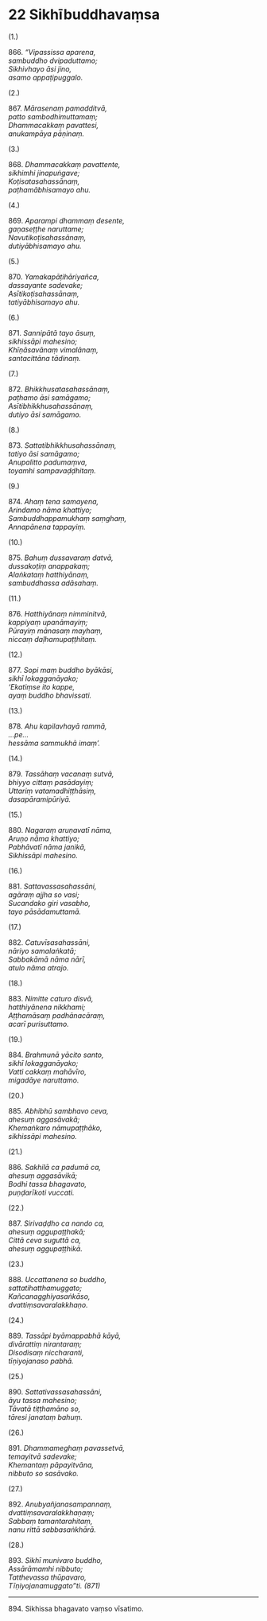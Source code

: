 

# 22 Sikhībuddhavaṃsa


(1.)

866\. _“Vipassissa aparena,_  
_sambuddho dvipaduttamo;_  
_Sikhivhayo āsi jino,_  
_asamo appaṭipuggalo._  


(2.)

867\. _Mārasenaṃ pamadditvā,_  
_patto sambodhimuttamaṃ;_  
_Dhammacakkaṃ pavattesi,_  
_anukampāya pāṇinaṃ._  


(3.)

868\. _Dhammacakkaṃ pavattente,_  
_sikhimhi jinapuṅgave;_  
_Koṭisatasahassānaṃ,_  
_paṭhamābhisamayo ahu._  


(4.)

869\. _Aparampi dhammaṃ desente,_  
_gaṇaseṭṭhe naruttame;_  
_Navutikoṭisahassānaṃ,_  
_dutiyābhisamayo ahu._  


(5.)

870\. _Yamakapāṭihāriyañca,_  
_dassayante sadevake;_  
_Asītikoṭisahassānaṃ,_  
_tatiyābhisamayo ahu._  


(6.)

871\. _Sannipātā tayo āsuṃ,_  
_sikhissāpi mahesino;_  
_Khīṇāsavānaṃ vimalānaṃ,_  
_santacittāna tādinaṃ._  


(7.)

872\. _Bhikkhusatasahassānaṃ,_  
_paṭhamo āsi samāgamo;_  
_Asītibhikkhusahassānaṃ,_  
_dutiyo āsi samāgamo._  


(8.)

873\. _Sattatibhikkhusahassānaṃ,_  
_tatiyo āsi samāgamo;_  
_Anupalitto padumaṃva,_  
_toyamhi sampavaḍḍhitaṃ._  


(9.)

874\. _Ahaṃ tena samayena,_  
_Arindamo nāma khattiyo;_  
_Sambuddhappamukhaṃ saṃghaṃ,_  
_Annapānena tappayiṃ._  


(10.)

875\. _Bahuṃ dussavaraṃ datvā,_  
_dussakoṭiṃ anappakaṃ;_  
_Alaṅkataṃ hatthiyānaṃ,_  
_sambuddhassa adāsahaṃ._  


(11.)

876\. _Hatthiyānaṃ nimminitvā,_  
_kappiyaṃ upanāmayiṃ;_  
_Pūrayiṃ mānasaṃ mayhaṃ,_  
_niccaṃ daḷhamupaṭṭhitaṃ._  


(12.)

877\. _Sopi maṃ buddho byākāsi,_  
_sikhī lokagganāyako;_  
_‘Ekatiṃse ito kappe,_  
_ayaṃ buddho bhavissati._  


(13.)

878\. _Ahu kapilavhayā rammā,_  
_…pe…_  
_hessāma sammukhā imaṃ’._  


(14.)

879\. _Tassāhaṃ vacanaṃ sutvā,_  
_bhiyyo cittaṃ pasādayiṃ;_  
_Uttariṃ vatamadhiṭṭhāsiṃ,_  
_dasapāramipūriyā._  


(15.)

880\. _Nagaraṃ aruṇavatī nāma,_  
_Aruṇo nāma khattiyo;_  
_Pabhāvatī nāma janikā,_  
_Sikhissāpi mahesino._  


(16.)

881\. _Sattavassasahassāni,_  
_agāraṃ ajjha so vasi;_  
_Sucandako giri vasabho,_  
_tayo pāsādamuttamā._  


(17.)

882\. _Catuvīsasahassāni,_  
_nāriyo samalaṅkatā;_  
_Sabbakāmā nāma nārī,_  
_atulo nāma atrajo._  


(18.)

883\. _Nimitte caturo disvā,_  
_hatthiyānena nikkhami;_  
_Aṭṭhamāsaṃ padhānacāraṃ,_  
_acarī purisuttamo._  


(19.)

884\. _Brahmunā yācito santo,_  
_sikhī lokagganāyako;_  
_Vatti cakkaṃ mahāvīro,_  
_migadāye naruttamo._  


(20.)

885\. _Abhibhū sambhavo ceva,_  
_ahesuṃ aggasāvakā;_  
_Khemaṅkaro nāmupaṭṭhāko,_  
_sikhissāpi mahesino._  


(21.)

886\. _Sakhilā ca padumā ca,_  
_ahesuṃ aggasāvikā;_  
_Bodhi tassa bhagavato,_  
_puṇḍarīkoti vuccati._  


(22.)

887\. _Sirivaḍḍho ca nando ca,_  
_ahesuṃ aggupaṭṭhakā;_  
_Cittā ceva suguttā ca,_  
_ahesuṃ aggupaṭṭhikā._  


(23.)

888\. _Uccattanena so buddho,_  
_sattatihatthamuggato;_  
_Kañcanagghiyasaṅkāso,_  
_dvattiṃsavaralakkhaṇo._  


(24.)

889\. _Tassāpi byāmappabhā kāyā,_  
_divārattiṃ nirantaraṃ;_  
_Disodisaṃ niccharanti,_  
_tīṇiyojanaso pabhā._  


(25.)

890\. _Sattativassasahassāni,_  
_āyu tassa mahesino;_  
_Tāvatā tiṭṭhamāno so,_  
_tāresi janataṃ bahuṃ._  


(26.)

891\. _Dhammameghaṃ pavassetvā,_  
_temayitvā sadevake;_  
_Khemantaṃ pāpayitvāna,_  
_nibbuto so sasāvako._  


(27.)

892\. _Anubyañjanasampannaṃ,_  
_dvattiṃsavaralakkhaṇaṃ;_  
_Sabbaṃ tamantarahitaṃ,_  
_nanu rittā sabbasaṅkhārā._  


(28.)

893\. _Sikhī munivaro buddho,_  
_Assārāmamhi nibbuto;_  
_Tatthevassa thūpavaro,_  
_Tīṇiyojanamuggato”ti. (871)_  


---

894\. Sikhissa bhagavato vaṃso vīsatimo.





